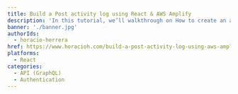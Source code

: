 ```yaml
---
title: Build a Post activity log using React & AWS Amplify
description: 'In this tutorial, we’ll walkthrough on How to create an activity log using AWS Amplify, GraphQL & React.'
banner: './banner.jpg'
authorIds:
  - horacio-herrera
href: https://www.horacioh.com/build-a-post-activity-log-using-aws-amplify-and-react/
platforms:
  - React
categories:
  - API (GraphQL)
  - Authentication
---
```

